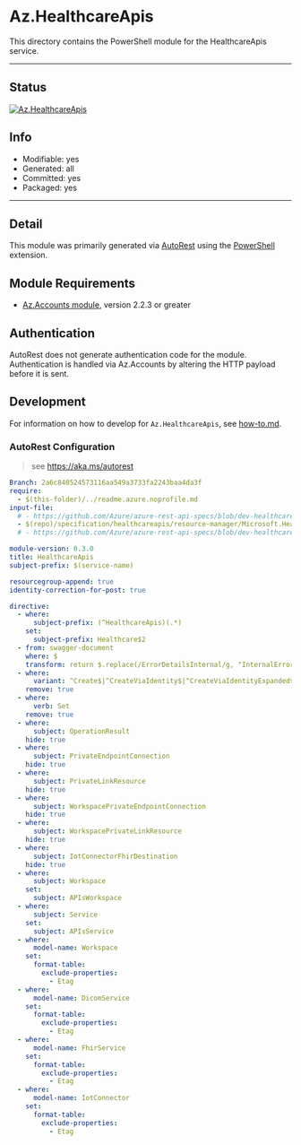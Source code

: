 <!-- region Generated -->
# Az.HealthcareApis
This directory contains the PowerShell module for the HealthcareApis service.

---
## Status
[![Az.HealthcareApis](https://img.shields.io/powershellgallery/v/Az.HealthcareApis.svg?style=flat-square&label=Az.HealthcareApis "Az.HealthcareApis")](https://www.powershellgallery.com/packages/Az.HealthcareApis/)

## Info
- Modifiable: yes
- Generated: all
- Committed: yes
- Packaged: yes

---
## Detail
This module was primarily generated via [AutoRest](https://github.com/Azure/autorest) using the [PowerShell](https://github.com/Azure/autorest.powershell) extension.

## Module Requirements
- [Az.Accounts module](https://www.powershellgallery.com/packages/Az.Accounts/), version 2.2.3 or greater

## Authentication
AutoRest does not generate authentication code for the module. Authentication is handled via Az.Accounts by altering the HTTP payload before it is sent.

## Development
For information on how to develop for `Az.HealthcareApis`, see [how-to.md](how-to.md).
<!-- endregion -->

### AutoRest Configuration
> see https://aka.ms/autorest

``` yaml
Branch: 2a6c840524573116aa549a3733fa2243baa4da3f
require:
  - $(this-folder)/../readme.azure.noprofile.md 
input-file:
  # - https://github.com/Azure/azure-rest-api-specs/blob/dev-healthcareapis-Microsoft.HealthcareApis-2021-11-01-changes/specification/healthcareapis/resource-manager/Microsoft.HealthcareApis/stable/2021-11-01/healthcare-apis.json
  - $(repo)/specification/healthcareapis/resource-manager/Microsoft.HealthcareApis/preview/2021-06-01-preview/healthcare-apis.json
  # - https://github.com/Azure/azure-rest-api-specs/blob/dev-healthcareapis-Microsoft.HealthcareApis-2021-11-01-changes/specification/healthcareapis/resource-manager/Microsoft.HealthcareApis/stable/2021-11-01/healthcare-apis.json

module-version: 0.3.0
title: HealthcareApis
subject-prefix: $(service-name)

resourcegroup-append: true
identity-correction-for-post: true

directive:
  - where:
      subject-prefix: (^HealthcareApis)(.*)
    set:
      subject-prefix: Healthcare$2
  - from: swagger-document
    where: $
    transform: return $.replace(/ErrorDetailsInternal/g, "InternalErrorDetails")
  - where:
      variant: ^Create$|^CreateViaIdentity$|^CreateViaIdentityExpanded$|^Update$|^UpdateViaIdentity$
    remove: true
  - where:
      verb: Set
    remove: true
  - where:
      subject: OperationResult
    hide: true
  - where:
      subject: PrivateEndpointConnection
    hide: true
  - where:
      subject: PrivateLinkResource
    hide: true
  - where:
      subject: WorkspacePrivateEndpointConnection
    hide: true
  - where:
      subject: WorkspacePrivateLinkResource
    hide: true
  - where:
      subject: IotConnectorFhirDestination
    hide: true
  - where:
      subject: Workspace
    set:
      subject: APIsWorkspace
  - where:
      subject: Service
    set:
      subject: APIsService
  - where:
      model-name: Workspace
    set:
      format-table:
        exclude-properties:
          - Etag
  - where:
      model-name: DicomService
    set:
      format-table:
        exclude-properties:
          - Etag
  - where:
      model-name: FhirService
    set:
      format-table:
        exclude-properties:
          - Etag
  - where:
      model-name: IotConnector
    set:
      format-table:
        exclude-properties:
          - Etag
```
